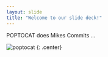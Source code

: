 ```yaml
---
layout: slide
title: "Welcome to our slide deck!"
---
```


POPTOCAT does Mikes Commits ...

![poptocat](https://octodex.github.com/images/poptocat.png)
{: .center}
